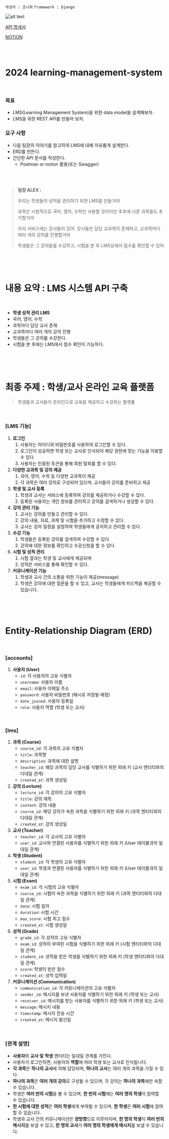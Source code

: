 `작성자 : 조나희` `framework : Django`

![alt text](Untitled.png)

[API 명세서](https://documenter.getpostman.com/view/28126206/2sA358eRYN#f109a018-fadf-40cd-8d59-d80e89b89ffe)


[NOTION](https://thunder-twister-d63.notion.site/LMS-REST-API-8326f8895de5437fa2f94e8ed38b2315?pvs=4)

<br/><br/>

# 2024 learning-management-system

<br/>

### 목표

- LMS(Learning Management System)을 위한 data model을 설계해보자.
- LMS을 위한 REST API를 만들어 보자.


### 요구 사항

- 다음 팀장의 이야기를 참고하여 LMS에 대해 자유롭게 설계한다.
- ERD를 만든다.
- 간단한 API 문서를 작성한다.
    - Postman or notion 활용(또는 Swagger)

<br/><br/>

>   **팀장 ALEX :**
>
> 
>   우리는 학생들의 성적을 관리하기 위한 LMS를 만들거야
>
> 
>   과목은 시범적으로 국어, 영어, 수학만 사용할 것이지만 추후에 다른 과목들도 추가할거야
>
> 
>   우리 서비스에는 강사들이 있어. 강사들은 담당 교과목이 존재하고, 교과목마다 여러 개의 강의를 진행할거야
>
>
>   학생들은 그 강의들를 수강하고, 시험을 본 후 LMS상에서 점수를 확인할 수 있어

<br/><br/><br/>

# 내용 요약 : LMS 시스템 API 구축
<br/>

- **학생 성적 관리 LMS**
- 국어, 영어, 수학
- 과목마다 담당 교사 존재
- 교과목마다 여러 개의 강의 진행
- 학생들은 그 강의를 수강한다.
- 시험을 본 후에는 LMS에서 점수 확인이 가능하다.

<br/><br/><br/>

# 최종 주제 : 학생/교사 온라인 교육 플랫폼

>   학생들과 교사들이 온라인으로 교육을 제공하고 수강하는 플랫폼

<br/>

### [LMS 기능]

1. **로그인**
    1. 사용자는 아이디와 비밀번호를 사용하여 로그인할 수 있다.
    2. 로그인이 성공하면 학생 또는 교사로 인식되어 해당 권한에 맞는 기능을 이용할 수 있다
    3. 사용자는 인증된 토큰을 통해 회원 탈퇴를 할 수 있다.
2. **다양한 교과목 및 강의 제공**
    1. 국어, 영어, 수학 등 다양한 교과목이 제공
    2. 각 과목은 여러 강의로 구성되어 있으며, 교사들이 강의를 준비하고 제공
3. **학생 및 교사 등록**
    1. 학생과 교사는 서비스에 등록하여 강의를 제공하거나 수강할 수 있다.
    2. 등록된 사용자는 개인 정보를 관리하고 강의를 검색하거나 생성할 수 있다.
4. **강의 관리 기능**
    1. 교사는 강의를 만들고 관리할 수 있다.
    2. 강의 내용, 자료, 과제 및 시험을 추가하고 수정할 수 있다. 
    3. 교사는 강의 일정을 설정하여 학생들에게 공지하고 관리할 수 있다.
5. **수강 기능**
    1. 학생들은 등록된 강의를 검색하여 수강할 수 있다. 
    2. 강의에 대한 정보를 확인하고 수강신청을 할 수 있다.
6. **시험 및 성적 관리**
    1. 시험 결과는 학생 및 교사에게 제공되며
    2. 성적은 서비스를 통해 확인할 수 있다.
7. **커뮤니케이션 기능**
    1. 학생과 교사 간의 소통을 위한 기능이 제공(message)
    2. 학생은 강의에 대한 질문을 할 수 있고, 교사는 학생들에게 피드백을 제공할 수 있습니다.

<br/><br/><br/>

# Entity-Relationship Diagram (ERD)

<br/>

### **[accounts]**

1. **사용자 (User)**
    - `id`: 각 사용자의 고유 식별자
    - `username`: 사용자 이름
    - `email`: 사용자 이메일 주소
    - `password`: 사용자 비밀번호 (해시로 저장될 예정)
    - `date_joined`: 사용자 등록일
    - `role`: 사용자 역할 (학생 또는 교사)

<br/>

### **[lms]**

1. **과목 (Course)**
    - `course_id`: 각 과목의 고유 식별자
    - `title`: 과목명
    - `description`: 과목에 대한 설명
    - `teacher_id`: 해당 과목의 담당 교사를 식별하기 위한 외래 키 (교사 엔티티와의 다대일 관계)
    - `created_at`: 과목 생성일
2. **강의 (Lecture)**
    - `lecture_id`: 각 강의의 고유 식별자
    - `title`: 강의 제목
    - `content`: 강의 내용
    - `course_id`: 해당 강의가 속한 과목을 식별하기 위한 외래 키 (과목 엔티티와의 다대일 관계)
    - `created_at`: 강의 생성일
3. **교사 (Teacher)**
    - `teacher_id`: 각 교사의 고유 식별자
    - `user_id`: 교사와 연결된 사용자를 식별하기 위한 외래 키 (User 테이블과의 일대일 관계)
4. **학생 (Student)**
    - `student_id`: 각 학생의 고유 식별자
    - `user_id`: 학생과 연결된 사용자를 식별하기 위한 외래 키 (User 테이블과의 일대일 관계)
5. **시험 (Exam)**
    - `exam_id`: 각 시험의 고유 식별자
    - `course_id`: 시험이 속한 과목을 식별하기 위한 외래 키 (과목 엔티티와의 다대일 관계)
    - `date`: 시험 일자
    - `duration`: 시험 시간
    - `max_score`: 시험 최고 점수
    - `created_at`: 시험 생성일
6. **성적 (Grade)**
    - `grade_id`: 각 성적의 고유 식별자
    - `exam_id`: 성적이 부여된 시험을 식별하기 위한 외래 키 (시험 엔티티와의 다대일 관계)
    - `student_id`: 성적을 받은 학생을 식별하기 위한 외래 키 (학생 엔티티와의 다대일 관계)
    - `score`: 학생이 받은 점수
    - `created_at`: 성적 입력일
7. **커뮤니케이션 (Communication)**
    - `communication_id`: 각 커뮤니케이션의 고유 식별자
    - `sender_id`: 메시지를 보낸 사용자를 식별하기 위한 외래 키 (학생 또는 교사)
    - `receiver_id`: 메시지를 받는 사용자를 식별하기 위한 외래 키 (학생 또는 교사)
    - `message`: 메시지 내용
    - `timestamp`: 메시지 전송 시간
    - `created_at`: 메시지 발신일

<br/>

### **[관계 설명]**

- **사용자**와 **교사 및** **학생** 엔티티는 일대일 관계를 가진다.
- 사용자가 로그인하면, 사용자의 **역할**에 따라 학생 또는 교사로 인식됩니다.
- **각 과목**은 **하나의 교사**에 의해 담당되며, **하나의 교사**는 여러 개의 과목을 가질 수 있다.
- **하나의 과목**은 **여러 개의 강의**로 구성될 수 있으며, 각 강의는 **하나의 과목**에만 속할 수 있습니다.
- 학생은 **여러 번의 시험**을 볼 수 있으며, **한 번의 시험**에는 **여러 명의 학생**이 참여할 수 있습니다.
- **한 시험에 대한 성적**은 **여러 학생**에게 부여될 수 있으며, **한 학생**은 **여러 시험**에 참여할 수 있습니다.
- 학생과 교사 간의 커뮤니케이션은 **양방향**으로 이루어지며, **한 명의 학생**이 **여러 번의 메시지**를 보낼 수 있고, **한 명의 교사**가 **여러 명의 학생에게 메시지**를 보낼 수 있습니다.

<br/><br/><br/>